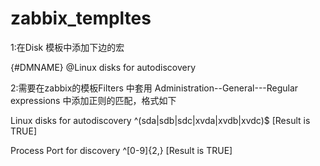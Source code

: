 # zabbix_templtes


1:在Disk 模板中添加下边的宏

{#DMNAME}    @Linux disks for autodiscovery



2:需要在zabbix的模板Filters 中套用 Administration--General---Regular expressions 中添加正则的匹配，格式如下


Linux disks for autodiscovery   ^(sda|sdb|sdc|xvda|xvdb|xvdc)$  [Result is TRUE]

Process Port for discovery     ^[0-9]{2,}   [Result is TRUE]



